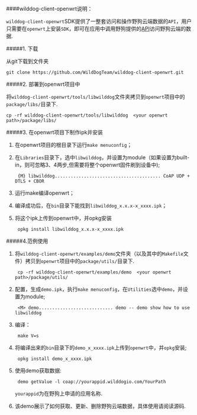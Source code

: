 
####wilddog-client-openwrt说明：

`wilddog-client-openwrt`SDK提供了一整套访问和操作野狗云端数据的`API`，用户只需要在`openwrt`上安装`SDK`，即可在应用中调用野狗提供的[API](https://z.wilddog.com/device/quickstart)访问野狗云端的数据.

#####1. 下载

从git下载到文件夹

	git clone https://github.com/WildDogTeam/wilddog-client-openwrt.git

#####2. 部署到openwrt项目中

将`wilddog-client-openwrt/tools/libwilddog`文件夹拷贝到`openwrt`项目中的`package/libs/`目录下.

	cp -rf wilddog-client-openwrt/tools/libwilddog  <your openwrt path>/package/libs/

#####3. 在openwrt项目下制作ipk并安装

1. 在openwrt项目的根目录下运行`make menuconfig`；

2. 在`Libraries`目录下，选中`libwilddog`，并设置为module（如果设置为built-in，则可忽略3、4两步,但需要将整个openwrt固件刷到设备中);

		{M} libwilddog........................................ CoAP UDP + DTLS + CBOR

3. 运行make编译openwrt；

4. 编译成功后，在`bin`目录下能找到`libwilddog_x.x.x-x_xxxx.ipk`；

5. 将这个ipk上传到openwrt中，并opkg安装

		opkg install libwilddog_x.x.x-x_xxxx.ipk


#####4.范例使用


1. 将`wilddog-client-openwrt/examples/demo`文件夹（以及其中的`Makefile`文件）拷贝到`openwrt`项目中的`package/utils/`目录下.

	 	cp -rf wilddog-client-openwrt/examples/demo  <your openwrt path>/package/utils/

2. 配置，生成`demo.ipk`，执行`make menuconfig`，在`Utilities`选中`demo`，并设置为module;
	
		<M> demo............................ demo -- demo show how to use libwilddog 

3. 编译：

		make V=s

4. 将编译出来的`bin`目录下的`demo_x_xxxx.ipk`上传到`openwrt`中，并`opkg`安装;

		opkg install demo_x_xxxx.ipk

5. 使用demo获取数据:

		demo getValue -l coap://yourappid.wilddogio.com/YourPath 

	`yourappid`为在野狗上申请的应用名称.

6. 该demo展示了如何获取、更新、删除野狗云端数据，具体使用请阅读源码.
	 		
